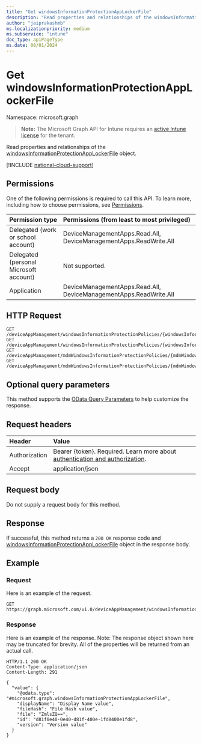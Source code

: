 ```yaml
---
title: "Get windowsInformationProtectionAppLockerFile"
description: "Read properties and relationships of the windowsInformationProtectionAppLockerFile object."
author: "jaiprakashmb"
ms.localizationpriority: medium
ms.subservice: "intune"
doc_type: apiPageType
ms.date: 08/01/2024
---
```


# Get windowsInformationProtectionAppLockerFile

Namespace: microsoft.graph

> **Note:** The Microsoft Graph API for Intune requires an [active Intune license](https://go.microsoft.com/fwlink/?linkid=839381) for the tenant.

Read properties and relationships of the [windowsInformationProtectionAppLockerFile](../resources/intune-mam-windowsinformationprotectionapplockerfile.md) object.

[!INCLUDE [national-cloud-support](../../includes/all-clouds.md)]

## Permissions
One of the following permissions is required to call this API. To learn more, including how to choose permissions, see [Permissions](/graph/permissions-reference).

|Permission type|Permissions (from least to most privileged)|
|:---|:---|
|Delegated (work or school account)|DeviceManagementApps.Read.All, DeviceManagementApps.ReadWrite.All|
|Delegated (personal Microsoft account)|Not supported.|
|Application|DeviceManagementApps.Read.All, DeviceManagementApps.ReadWrite.All|

## HTTP Request
<!-- {
  "blockType": "ignored"
}
-->
```http
GET /deviceAppManagement/windowsInformationProtectionPolicies/{windowsInformationProtectionPolicyId}/exemptAppLockerFiles/{windowsInformationProtectionAppLockerFileId}
GET /deviceAppManagement/windowsInformationProtectionPolicies/{windowsInformationProtectionPolicyId}/protectedAppLockerFiles/{windowsInformationProtectionAppLockerFileId}
GET /deviceAppManagement/mdmWindowsInformationProtectionPolicies/{mdmWindowsInformationProtectionPolicyId}/exemptAppLockerFiles/{windowsInformationProtectionAppLockerFileId}
GET /deviceAppManagement/mdmWindowsInformationProtectionPolicies/{mdmWindowsInformationProtectionPolicyId}/protectedAppLockerFiles/{windowsInformationProtectionAppLockerFileId}
```

## Optional query parameters
This method supports the [OData Query Parameters](/graph/query-parameters) to help customize the response.

## Request headers
|Header|Value|
|:---|:---|
|Authorization|Bearer {token}. Required. Learn more about [authentication and authorization](/graph/auth/auth-concepts).|
|Accept|application/json|

## Request body
Do not supply a request body for this method.

## Response
If successful, this method returns a `200 OK` response code and [windowsInformationProtectionAppLockerFile](../resources/intune-mam-windowsinformationprotectionapplockerfile.md) object in the response body.

## Example

### Request
Here is an example of the request.
```http
GET https://graph.microsoft.com/v1.0/deviceAppManagement/windowsInformationProtectionPolicies/{windowsInformationProtectionPolicyId}/exemptAppLockerFiles/{windowsInformationProtectionAppLockerFileId}
```

### Response
Here is an example of the response. Note: The response object shown here may be truncated for brevity. All of the properties will be returned from an actual call.
```http
HTTP/1.1 200 OK
Content-Type: application/json
Content-Length: 291

{
  "value": {
    "@odata.type": "#microsoft.graph.windowsInformationProtectionAppLockerFile",
    "displayName": "Display Name value",
    "fileHash": "File Hash value",
    "file": "ZmlsZQ==",
    "id": "d81f0e40-0e40-d81f-400e-1fd8400e1fd8",
    "version": "Version value"
  }
}
```
